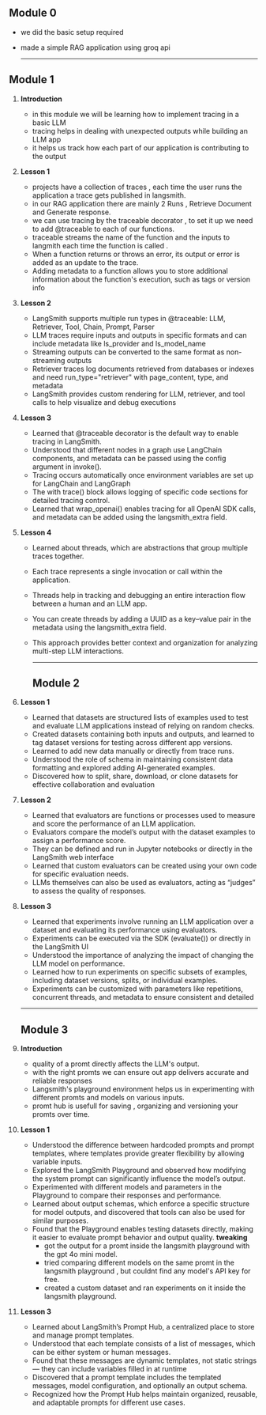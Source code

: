 ## Module 0
 - we did the basic setup required
 - made a simple RAG application using groq api
  
    ---
   
## Module 1  
1. **Introduction**
   - in this module we will be learning how to implement tracing in a basic LLM
   - tracing helps in dealing with unexpected outputs while building an LLM app
   - it helps us track how each part of our application is contributing to the output
2. **Lesson 1**
   - projects have a collection of traces , each time the user runs the application a trace gets published in langsmith.
   - in our RAG application there are mainly 2 Runs , Retrieve Document and Generate response.
   - we can use tracing by the traceable decorator , to set it up we need to add @traceable to each of our functions.
   - traceable streams the name of the function and the inputs to langmith each time the function is called .
   - When a function returns or throws an error, its output or error is  added as an update to the trace.
   - Adding metadata to a function allows you to store additional information about the function's execution, such as tags or version info
3. **Lesson 2**
   - LangSmith supports multiple run types in @traceable: LLM, Retriever, Tool, Chain, Prompt, Parser
   - LLM traces require inputs and outputs in specific formats and can include metadata like ls_provider and ls_model_name
   - Streaming outputs can be converted to the same format as non-streaming outputs
   - Retriever traces log documents retrieved from databases or indexes and need run_type="retriever" with page_content, type, and metadata
   - LangSmith provides custom rendering for LLM, retriever, and tool calls to help visualize and debug executions
4. **Lesson 3**
   - Learned that @traceable decorator is the default way to enable tracing in LangSmith.
   - Understood that different nodes in a graph use LangChain components, and metadata can be passed using the config argument in invoke().
   - Tracing occurs automatically once environment variables are set up for LangChain and LangGraph
   - The with trace() block allows logging of specific code sections for detailed tracing control.
   - Learned that wrap_openai() enables tracing for all OpenAI SDK calls, and metadata can be added using the langsmith_extra field.
5. **Lesson 4**
   - Learned about threads, which are abstractions that group multiple traces together.
   - Each trace represents a single invocation or call within the application.
   - Threads help in tracking and debugging an entire interaction flow between a human and an LLM app.
   - You can create threads by adding a UUID as a key–value pair in the metadata using the langsmith_extra field.
   - This approach provides better context and organization for analyzing multi-step LLM interactions.

     ---

     ## Module 2
 1. **Lesson 1**
    - Learned that datasets are structured lists of examples used to test and evaluate LLM applications instead of relying on random checks.
    - Created datasets containing both inputs and outputs, and learned to tag dataset versions for testing across different app versions.
    - Learned to add new data manually or directly from trace runs.
    - Understood the role of schema in maintaining consistent data formatting and explored adding AI-generated examples.
    - Discovered how to split, share, download, or clone datasets for effective collaboration and evaluation
2. **Lesson 2**
   - Learned that evaluators are functions or processes used to measure and score the performance of an LLM application.
   - Evaluators compare the model’s output with the dataset examples to assign a performance score.
   - They can be defined and run in Jupyter notebooks or directly in the LangSmith web interface
   - Learned that custom evaluators can be created using your own code for specific evaluation needs.
   - LLMs themselves can also be used as evaluators, acting as “judges” to assess the quality of responses.
3. **Lesson 3**
   - Learned that experiments involve running an LLM application over a dataset and evaluating its performance using evaluators.
   - Experiments can be executed via the SDK (evaluate()) or directly in the LangSmith UI
    - Understood the importance of analyzing the impact of changing the LLM model on performance.
    - Learned how to run experiments on specific subsets of examples, including dataset versions, splits, or individual examples.
    - Experiments can be customized with parameters like repetitions, concurrent threads, and metadata to ensure consistent and detailed 

    ---

   ## Module 3
1. **Introduction**
   - quality of a promt directly affects the LLM's output.
   - with the right promts we can ensure out app delivers accurate and reliable responses
   - Langsmith's playground environment helps us in experimenting with different promts and models on various inputs.
   - promt hub is usefull for saving , organizing and versioning your promts over time.
2. **Lesson 1**
   - Understood the difference between hardcoded prompts and prompt templates, where templates provide greater flexibility by allowing variable inputs.
   - Explored the LangSmith Playground and observed how modifying the system prompt can significantly influence the model’s output.
   - Experimented with different models and parameters in the Playground to compare their responses and performance.
   - Learned about output schemas, which enforce a specific structure for model outputs, and discovered that tools can also be used for similar purposes.
   - Found that the Playground enables testing datasets directly, making it easier to evaluate prompt behavior and output quality.
     **tweaking**
     - got the output for a promt inside the langsmith playground with the gpt 4o mini model.
     - tried comparing different models on the same promt in the langsmith playground , but couldnt find any  model's API key for free.
     - created a custom dataset and ran experiments on it inside the langsmith playground.
3. **Lesson 3**
   - Learned about LangSmith’s Prompt Hub, a centralized place to store and manage prompt templates.
   - Understood that each template consists of a list of messages, which can be either system or human messages.
   - Found that these messages are dynamic templates, not static strings — they can include variables filled in at runtime
   - Discovered that a prompt template includes the templated messages, model configuration, and optionally an output schema.
   - Recognized how the Prompt Hub helps maintain organized, reusable, and adaptable prompts for different use cases.

    
